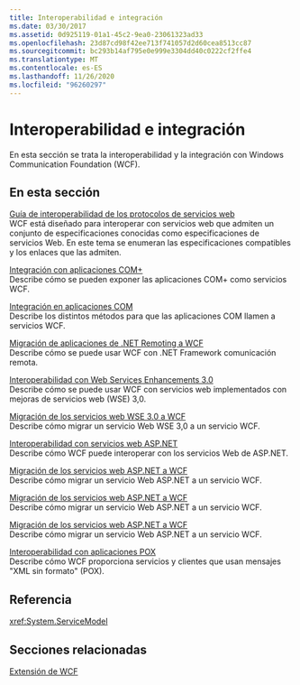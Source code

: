 ```yaml
---
title: Interoperabilidad e integración
ms.date: 03/30/2017
ms.assetid: 0d925119-01a1-45c2-9ea0-23061323ad33
ms.openlocfilehash: 23d87cd98f42ee713f741057d2d60cea8513cc87
ms.sourcegitcommit: bc293b14af795e0e999e3304dd40c0222cf2ffe4
ms.translationtype: MT
ms.contentlocale: es-ES
ms.lasthandoff: 11/26/2020
ms.locfileid: "96260297"
---
```

# <a name="interoperability-and-integration"></a>Interoperabilidad e integración

En esta sección se trata la interoperabilidad y la integración con Windows Communication Foundation (WCF).  
  
## <a name="in-this-section"></a>En esta sección  

 [Guía de interoperabilidad de los protocolos de servicios web](web-services-protocols-interoperability-guide.md)  
 WCF está diseñado para interoperar con servicios web que admiten un conjunto de especificaciones conocidas como especificaciones de servicios Web. En este tema se enumeran las especificaciones compatibles y los enlaces que las admiten.  
  
 [Integración con aplicaciones COM+](integrating-with-com-plus-applications.md)  
 Describe cómo se pueden exponer las aplicaciones COM+ como servicios WCF.  
  
 [Integración en aplicaciones COM](integrating-with-com-applications.md)  
 Describe los distintos métodos para que las aplicaciones COM llamen a servicios WCF.  
  
 [Migración de aplicaciones de .NET Remoting a WCF](migrating-net-remoting-applications-to-wcf.md)  
 Describe cómo se puede usar WCF con .NET Framework comunicación remota.  
  
 [Interoperabilidad con Web Services Enhancements 3.0](interoperability-with-web-services-enhancements-3-0.md)  
 Describe cómo se puede usar WCF con servicios web implementados con mejoras de servicios web (WSE) 3,0.  
  
 [Migración de los servicios web WSE 3.0 a WCF](migrating-wse-3-0-web-services-to-wcf.md)  
 Describe cómo migrar un servicio Web WSE 3,0 a un servicio WCF.  
  
 [Interoperabilidad con servicios web ASP.NET](interop-with-aspnet-web-services.md)  
 Describe cómo WCF puede interoperar con los servicios Web de ASP.NET.  
  
 [Migración de los servicios web ASP.NET a WCF](migrating-aspnet-web-services-to-wcf.md)  
 Describe cómo migrar un servicio Web ASP.NET a un servicio WCF.  
  
 [Migración de los servicios web ASP.NET a WCF](migrating-aspnet-web-services-to-wcf.md)  
 Describe cómo migrar un servicio Web ASP.NET a un servicio WCF.  
  
 [Migración de los servicios web ASP.NET a WCF](migrating-aspnet-web-services-to-wcf.md)  
 Describe cómo migrar un servicio Web ASP.NET a un servicio WCF.  
  
 [Interoperabilidad con aplicaciones POX](interoperability-with-pox-applications.md)  
 Describe cómo WCF proporciona servicios y clientes que usan mensajes "XML sin formato" (POX).  
  
## <a name="reference"></a>Referencia  

 <xref:System.ServiceModel>  
  
## <a name="related-sections"></a>Secciones relacionadas  

 [Extensión de WCF](../extending/index.md)
